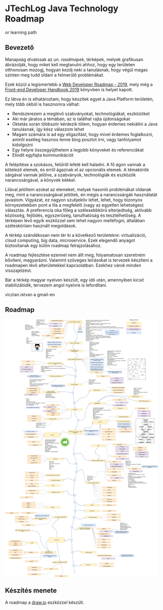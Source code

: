 # JTechLog Java Technology Roadmap

or learning path

## Bevezető

Manapság divatosak az un. _roadmapek_, térképek, melyek grafikusan ábrázolják, hogy miket kell megtanulni ahhoz, hogy
egy területen otthonosan mozogj, hogyan kezdj neki a tanulásnak, hogy végül magas szinten meg tudd oldani a 
felmerülő problémákat.

Ezek közül a legismertebb a [Web Developer Roadmap - 2019](https://github.com/kamranahmedse/developer-roadmap),
mely még a [Front-end Developer Handbook 2019](https://frontendmasters.com/books/front-end-handbook/2019/)
könyvben is helyet kapott.

Ez látva én is elhatároztam, hogy készítek egyet a Java Platform területén, mely több okból is hasznomra válhat:

* Rendszerezem a meglévő szabványokat, technológiákat, eszközöket
* Aki már járatos a témában, az is találhat rajta újdonságokat
* Oktatás során többször kérdezik tőlem, hogyan érdemes nekiállni a Java tanulásnak, így kész válaszom lehet
* Magam számára is ad egy eligazítást, hogy mivel érdemes foglalkozni, amiről esetleg hasznos lenne blog posztot írni, vagy tanfolyamot
  kidolgozni
* Egy helyre összegyűjthetem a legjobb könyveket és referenciákat
* Elindít egyfajta kommunikációt

A felépítése a szokásos, felülről lefelé kell haladni. A fő ágon vannak a kötelező elemek, és erről ágaznak
el az opcionális elemek. A témakörök sárgával vannak jelölve, a szabványok, technológiák és eszközök narancssárgával,
a könyvek kékkel.

Lilával jelöltem azokat az elemeket, melyek hasonló problémákat oldanak meg, mint a narancssárgával
jelöltek, én mégis a narancssárgák használatát javaslom. Vigyázat, ez nagyon szubjektív lehet, lehet, hogy bizonyos
környezetekben pont a lila a megfelelő (vagy az egyetlen lehetséges) választás. A preferencia oka főleg a
szélesebbkörű elterjedtség, aktívabb közösség, fejlődés, egyszerűség, tanulhatóság és tesztelhetőség.
A térképen lévő egyik eszközzel sem lehet nagyon melléfogni, általában széleskörűen használt megoldások.

A térkép szándékosan nem tér ki a következő területekre: virtualizáció, cloud computing, big data, microservice. Ezek
elegendő anyagot biztosítanak egy külön roadmap felrajzolásához.

A roadmap fejlesztése ezennel nem állt meg, folyamatosan szeretném bővíteni, magyarázni. Valamint szöveges
leírásokat is tervezek készíteni a roadmapen lévő alterületekkel kapcsolatban. Ezekhez várok minden visszajelzést.

Bár a térkép magyar nyelven készült, egy idő után, amennyiben kicsit stabilizálódik, tervezem angol nyelvre is lefordítani.

viczian.istvan a gmail-en

## Roadmap

![Java Technology Roadmap](jtechlog-java-roadmap-hu.png)

## Készítés menete

A roadmap a [draw.io](http://www.draw.io) eszközzel készült.


